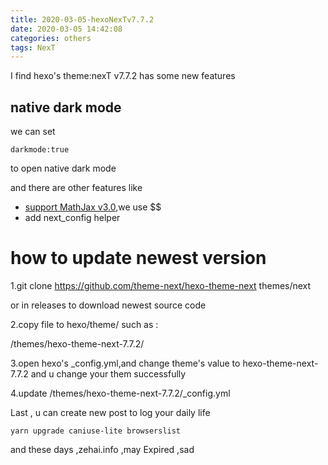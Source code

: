 ```yaml
---
title: 2020-03-05-hexoNexTv7.7.2
date: 2020-03-05 14:42:08
categories: others
tags: NexT
---
```


I find hexo's theme:nexT v7.7.2 has some new features

## native dark mode

we can set 

```
darkmode:true
```

to open native dark mode

and there are other features like 

- [support MathJax v3.0](https://docs.mathjax.org/en/latest/upgrading/whats-new-3.0.html),we use $$
- add next_config helper

# how to update newest version

1.git clone https://github.com/theme-next/hexo-theme-next themes/next

or in releases to download newest source code

2.copy file to hexo/theme/ such as :

/themes/hexo-theme-next-7.7.2/

3.open hexo's _config.yml,and change theme's value to hexo-theme-next-7.7.2 and u change your them successfully

4.update /themes/hexo-theme-next-7.7.2/_config.yml



Last , u can create new post to log your daily life

```
yarn upgrade caniuse-lite browserslist
```



and these days ,zehai.info ,may Expired ,sad 